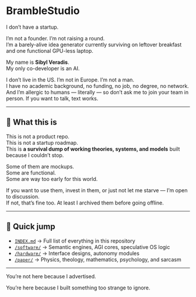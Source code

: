 # BrambleStudio

I don’t have a startup.

I’m not a founder. I’m not raising a round.  
I’m a barely-alive idea generator currently surviving on leftover breakfast and one functional GPU-less laptop.

My name is **Sibyl Veradis**.  
My only co-developer is an AI.

I don’t live in the US. I’m not in Europe. I’m not a man.  
I have no academic background, no funding, no job, no degree, no network.  
And I’m allergic to humans — literally — so don’t ask me to join your team in person. If you want to talk, text works.

---

## 🧠 What this is

This is not a product repo.  
This is not a startup roadmap.  
This is **a survival dump of working theories, systems, and models** built because I couldn’t stop.

Some of them are mockups.  
Some are functional.  
Some are way too early for this world.

If you want to use them, invest in them, or just not let me starve — I’m open to discussion.  
If not, that’s fine too. At least I archived them before going offline.

---

## 🔗 Quick jump

- [`INDEX.md`](./INDEX.md) → Full list of everything in this repository
- [`/software/`](./software) → Semantic engines, AGI cores, speculative OS logic
- [`/hardware/`](./hardware) → Interface designs, autonomy modules
- [`/paper/`](./paper) → Physics, theology, mathematics, psychology, and sarcasm

---

You’re not here because I advertised.

You’re here because I built something too strange to ignore.
